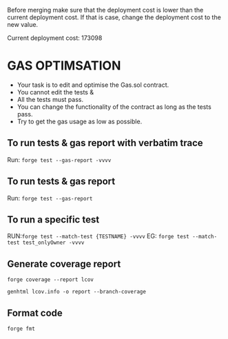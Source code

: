 Before merging make sure that the deployment cost is lower than the current deployment cost. If that is case, change the deployment cost to the new value.

Current deployment cost: 173098

# GAS OPTIMSATION 

- Your task is to edit and optimise the Gas.sol contract. 
- You cannot edit the tests & 
- All the tests must pass.
- You can change the functionality of the contract as long as the tests pass. 
- Try to get the gas usage as low as possible. 



## To run tests & gas report with verbatim trace 
Run: `forge test --gas-report -vvvv`

## To run tests & gas report
Run: `forge test --gas-report`

## To run a specific test
RUN:`forge test --match-test {TESTNAME} -vvvv`
EG: `forge test --match-test test_onlyOwner -vvvv`

## Generate coverage report
`forge coverage --report lcov`

`genhtml lcov.info -o report --branch-coverage`

## Format code
`forge fmt`
